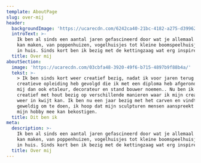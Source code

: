 ```yaml
---
template: AboutPage
slug: over-mij
header:
  backgroundImage: 'https://ucarecdn.com/6242ca40-21bc-4182-a275-d39962cdc7e6/'
  introText: >-
    Ik ben al sinds een aantal jaren gefascineerd door wat je allemaal van hout
    kan maken, van poppenhuizen, vogelhuisjes tot kleine boomspeelhuisjes voor
    in huis. Sinds kort ben ik bezig met de kettingzaag wat erg inspirerend is.
  title: Over mij
aboutSection:
  image: 'https://ucarecdn.com/03cbfa48-3920-49f6-b715-4897b9f88b4a/'
  tekst: >-
    > Ik ben sinds kort weer creatief bezig, nadat ik voor jaren terug een
    creatieve opleiding heb gevolgd die ik met een diploma heb afgerond, en mag
    mij dan ook etaleur, decorateur en stand bouwer noemen.. Nu ben ik weer
    creatief met hout bezig op verschillende manieren waar ik mijn creativiteit
    weer in kwijt kan. Ik ben nu een jaar bezig met het carven en vindt het
    geweldig om te doen, ik hoop dat mijn sculpturen mensen aanspreekt en daar
    mijn hobby mee kan bekostigen.
  title: Dit ben ik
meta:
  description: >-
    Ik ben al sinds een aantal jaren gefascineerd door wat je allemaal van hout
    kan maken, van poppenhuizen, vogelhuisjes tot kleine boomspeelhuisjes voor
    in huis. Sinds kort ben ik bezig met de kettingzaag wat erg inspirerend is.
  title: Over mij
---
```


